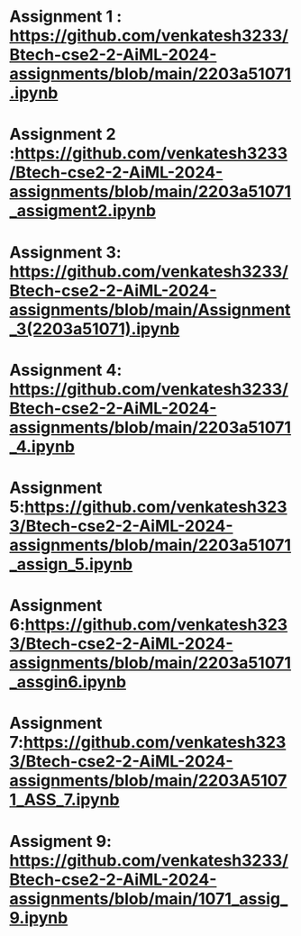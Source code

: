# Assignment 1 : https://github.com/venkatesh3233/Btech-cse2-2-AiML-2024-assignments/blob/main/2203a51071.ipynb
# Assignment 2 :https://github.com/venkatesh3233/Btech-cse2-2-AiML-2024-assignments/blob/main/2203a51071_assigment2.ipynb
# Assignment 3: https://github.com/venkatesh3233/Btech-cse2-2-AiML-2024-assignments/blob/main/Assignment_3(2203a51071).ipynb
# Assignment 4: https://github.com/venkatesh3233/Btech-cse2-2-AiML-2024-assignments/blob/main/2203a51071_4.ipynb
# Assignment 5:https://github.com/venkatesh3233/Btech-cse2-2-AiML-2024-assignments/blob/main/2203a51071_assign_5.ipynb
# Assignment 6:https://github.com/venkatesh3233/Btech-cse2-2-AiML-2024-assignments/blob/main/2203a51071_assgin6.ipynb
# Assignment 7:https://github.com/venkatesh3233/Btech-cse2-2-AiML-2024-assignments/blob/main/2203A51071_ASS_7.ipynb

# Assigment 9: https://github.com/venkatesh3233/Btech-cse2-2-AiML-2024-assignments/blob/main/1071_assig_9.ipynb
